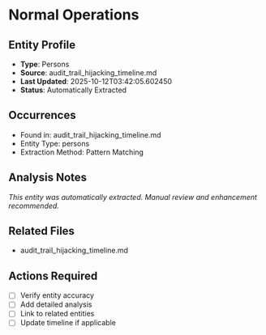 # Normal Operations

## Entity Profile
- **Type**: Persons
- **Source**: audit_trail_hijacking_timeline.md
- **Last Updated**: 2025-10-12T03:42:05.602450
- **Status**: Automatically Extracted

## Occurrences
- Found in: audit_trail_hijacking_timeline.md
- Entity Type: persons
- Extraction Method: Pattern Matching

## Analysis Notes
*This entity was automatically extracted. Manual review and enhancement recommended.*

## Related Files
- audit_trail_hijacking_timeline.md

## Actions Required
- [ ] Verify entity accuracy
- [ ] Add detailed analysis
- [ ] Link to related entities
- [ ] Update timeline if applicable
